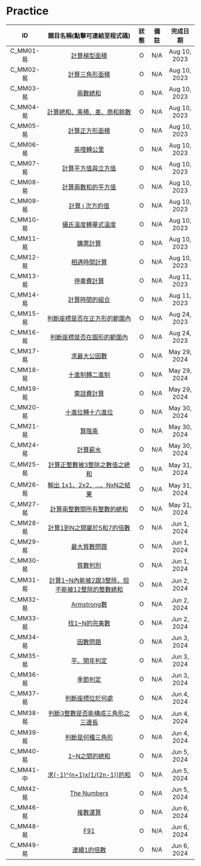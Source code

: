 # Practice

|ID|題目名稱(點擊可連結至程式碼)|狀態|備註|完成日期|
|:-:|:-:|:-:|:-:|:-:|
|C_MM01-易|[計算梯型面積](./C_MM01_E/src/Main.java)|O|N/A|Aug 10, 2023|
|C_MM02-易|[計算三角形面積](./C_MM02_E/src/Main.java)|O|N/A|Aug 10, 2023|
|C_MM03-易|[兩數總和](./C_MM03_E/src/Main.java)|O|N/A|Aug 10, 2023|
|C_MM04-易|[計算總和、乘積、差、商和餘數](./C_MM04_E/src/Main.java)|O|N/A|Aug 10, 2023|
|C_MM05-易|[計算正方形面積](./C_MM05_E/src/Main.java)|O|N/A|Aug 10, 2023|
|C_MM06-易|[英哩轉公里](./C_MM06_E/src/Main.java)|O|N/A|Aug 10, 2023|
|C_MM07-易|[計算平方值與立方值](./C_MM07_E/src/Main.java)|O|N/A|Aug 10, 2023|
|C_MM08-易|[計算兩數和的平方值](./C_MM08_E/src/Main.java)|O|N/A|Aug 10, 2023|
|C_MM09-易|[計算 i 次方的值](./C_MM09_E/src/Main.java)|O|N/A|Aug 10, 2023|
|C_MM10-易|[攝氏溫度轉華式溫度](./C_MM10_E/src/Main.java)|O|N/A|Aug 10, 2023|
|C_MM11-易|[購票計算](./C_MM11_E/src/Main.java)|O|N/A|Aug 10, 2023|
|C_MM12-易|[相遇時間計算](./C_MM12_E/src/Main.java)|O|N/A|Aug 10, 2023|
|C_MM13-易|[停車費計算](./C_MM13_E/src/Main.java)|O|N/A|Aug 11, 2023|
|C_MM14-易|[計算時間的組合](./C_MM14_E/src/Main.java)|O|N/A|Aug 11, 2023|
|C_MM15-易|[判斷座標是否在正方形的範圍內](./C_MM15_E/src/Main.java)|O|N/A|Aug 24, 2023|
|C_MM16-易|[判斷座標是否在圓形的範圍內](./C_MM16_E/src/Main.java)|O|N/A|Aug 24, 2023|
|C_MM17-易|[求最大公因數](./C_MM17_E/src/Main.java)|O|N/A|May 29, 2024|
|C_MM18-易|[十進制轉二進制](./C_MM18_E/src/Main.java)|O|N/A|May 29, 2024|
|C_MM19-易|[電話費計算](./C_MM19_E/src/Main.java)|O|N/A|May 29, 2024|
|C_MM20-易|[十進位轉十六進位](./C_MM20_E/src/Main.java)|O|N/A|May 30, 2024|
|C_MM21-易|[算階乘](./C_MM21_E/src/Main.java)|O|N/A|May 30, 2024|
|C_MM24-易|[計算薪水](./C_MM24_E/src/Main.java)|O|N/A|May 30, 2024|
|C_MM25-易|[計算正整數被3整除之數值之總和](./C_MM25_E/src/Main.java)|O|N/A|May 31, 2024|
|C_MM26-易|[輸出 1x1、2x2、...、NxN之結果](./C_MM26_E/src/Main.java)|O|N/A|May 31, 2024|
|C_MM27-易|[計算兩整數間所有整數的總和](./C_MM27_E/src/Main.java)|O|N/A|May 31, 2024|
|C_MM28-易|[計算1到N之間屬於5和7的倍數](./C_MM28_E/src/Main.java)|O|N/A|Jun 1, 2024|
|C_MM29-易|[最大質數問題](./C_MM29_E/src/Main.java)|O|N/A|Jun 1, 2024|
|C_MM30-易|[質數判別](./C_MM30_E/src/Main.java)|O|N/A|Jun 1, 2024|
|C_MM31-易|[計算1~N內能被2跟3整除，但不能被12整除的整數總和](./C_MM31_E/src/Main.java)|O|N/A|Jun 2, 2024|
|C_MM32-易|[Armstrong數](./C_MM32_E/src/Main.java)|O|N/A|Jun 2, 2024|
|C_MM33-易|[找1~N的完美數](./C_MM33_E/src/Main.java)|O|N/A|Jun 2, 2024|
|C_MM34-易|[因數問題](./C_MM34_E/src/Main.java)|O|N/A|Jun 3, 2024|
|C_MM35-易|[平、閏年判定](./C_MM35_E/src/Main.java)|O|N/A|Jun 3, 2024|
|C_MM36-易|[季節判定](./C_MM36_E/src/Main.java)|O|N/A|Jun 3, 2024|
|C_MM37-易|[判斷座標位於何處](./C_MM37_E/src/Main.java)|O|N/A|Jun 4, 2024|
|C_MM38-易|[判斷3整數是否能構成三角形之三邊長](./C_MM38_E/src/Main.java)|O|N/A|Jun 4, 2024|
|C_MM39-易|[判斷是何種三角形](./C_MM39_E/src/Main.java)|O|N/A|Jun 4, 2024|
|C_MM40-易|[1~N之間的總和](./C_MM40_E/src/Main.java)|O|N/A|Jun 5, 2024|
|C_MM41-中|[求(-1)^(n+1)x[1/(2n-1)]的和](./C_MM41_N/src/Main.java)|O|N/A|Jun 5, 2024|
|C_MM42-易|[The Numbers](./C_MM42_E/src/Main.java)|O|N/A|Jun 5, 2024|
|C_MM46-易|[複數運算](./C_MM46_E/src/Main.java)|O|N/A|Jun 6, 2024|
|C_MM48-易|[F91](./C_MM48_E/src/Main.java)|O|N/A|Jun 6, 2024|
|C_MM49-易|[連續1的倍數](./C_MM49_E/src/Main.java)|O|N/A|Jun 6, 2024|
